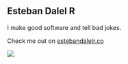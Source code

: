 ## Esteban Dalel R

I make good software and tell bad jokes.

Check me out on [estebandalelr.co](estebandalelr.co)

<img
  src="https://cr-ss-service.azurewebsites.net/api/ScreenShot?widget=summary&username=estebandalelr&badges=3&show-avatar=true&style=--header-bg-color:%23000;--border-radius:10px"
/>


<!--
**EstebanDalelR/estebandalelr** is a ✨ _special_ ✨ repository because its `README.md` (this file) appears on your GitHub profile.

Here are some ideas to get you started:

- 🔭 I’m currently working on ...
- 🌱 I’m currently learning ...
- 👯 I’m looking to collaborate on ...
- 🤔 I’m looking for help with ...
- 💬 Ask me about ...
- 📫 How to reach me: ...
- 😄 Pronouns: ...
- ⚡ Fun fact: ...
-->
